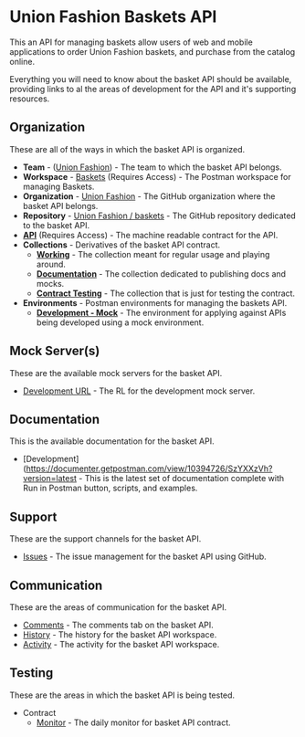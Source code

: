 # Union Fashion Baskets API
This an API for managing baskets allow users of web and mobile applications to order Union Fashion baskets, and purchase from the catalog online.

Everything you will need to know about the basket API should be available, providing links to al the areas of development for the API and it's supporting resources.

## Organization
These are all of the ways in which the basket API is organized.

- **Team** - ([Union Fashion](https://union-fashion.postman.co/team)) - The team to which the basket API belongs.
- **Workspace** - [Baskets](https://union-fashion.postman.co/workspaces/2990215b-b3e0-4431-b2ca-80cf01274a25/apis) (Requires Access) - The Postman workspace for managing Baskets.
- **Organization** - [Union Fashion](https://github.com/union-fashion) - The GitHub organization where the basket API belongs.
- **Repository** - [Union Fashion / baskets](https://github.com/union-fashion/baskets) - The GitHub repository dedicated to the basket API.
- [**API**](https://union-fashion.postman.co/apis/8cb5c720-6441-4cc9-8810-2e76e3cc3ecf?version=d10da5d7-0970-4d55-b237-8009d6ef3245) (Requires Access) - The machine readable contract for the API.
- **Collections** - Derivatives of the basket API contract.
    - [**Working**](https://union-fashion.postman.co/collections/10394726-9d7fe56b-ba01-4a02-aa8e-6d1b013ef380) - The collection meant for regular usage and playing around.
    - [**Documentation**](https://union-fashion.postman.co/collections/10394726-5d603948-a7a9-4b50-ae6c-04b79c4895ba) - The collection dedicated to publishing docs and mocks.
    - [**Contract Testing**](https://union-fashion.postman.co/collections/10394726-6a36be77-8fa0-4a4f-8d1d-e7080e8d90f1) - The collection that is just for testing the contract.
- **Environments** - Postman environments for managing the baskets API.
    - [**Development - Mock**](https://union-fashion.postman.co/environments/10394726-04d26840-9035-456d-9c68-8f675d6c4e5d) - The environment for applying against APIs being developed using a mock environment.

## Mock Server(s)
These are the available mock servers for the basket API.

- [Development URL](https://f7785723-c31c-4944-baf1-08c58f186515.mock.pstmn.io) - The RL for the development mock server.

## Documentation
This is the available documentation for the basket API.

- [Development](https://documenter.getpostman.com/view/10394726/SzYXXzVh?version=latest - This is the latest set of documentation complete with Run in Postman button, scripts, and examples.

## Support
These are the support channels for the basket API.

- [Issues](https://github.com/union-fashion/baskets/issues) - The issue management for the basket API using GitHub.

## Communication
These are the areas of communication for the basket API.

- [Comments](https://union-fashion.postman.co/apis/8cb5c720-6441-4cc9-8810-2e76e3cc3ecf?version=d10da5d7-0970-4d55-b237-8009d6ef3245) - The comments tab on the basket API.
- [History](https://union-fashion.postman.co/workspaces/a396c446-3ecd-48c7-8df1-e2fee10f129f/history) - The history for the basket API workspace.
- [Activity](https://union-fashion.postman.co/workspaces/a396c446-3ecd-48c7-8df1-e2fee10f129f/activity) - The activity for the basket API workspace.

## Testing
These are the areas in which the basket API is being tested.

- Contract
  - [Monitor](https://union-fashion.postman.co/monitors/1ea73082-158c-45e0-802e-ad4394902c98?job=1ea73082-94dd-4240-b8a6-5e3975962971&result=success&result=failure&result=error&result=abort&trigger=api&trigger=schedule&trigger=webhook&workspace=a396c446-3ecd-48c7-8df1-e2fee10f129f) - The daily monitor for basket API contract.
